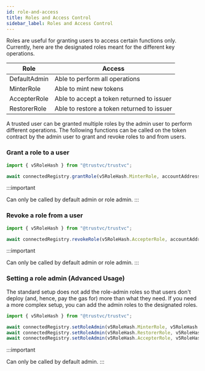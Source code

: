 ```yaml
---
id: role-and-access
title: Roles and Access Control
sidebar_label: Roles and Access Control
---
```


Roles are useful for granting users to access certain functions only. Currently, here are the designated roles meant for the different key operations.

| Role         | Access                                     |
| ------------ | ------------------------------------------ |
| DefaultAdmin | Able to perform all operations             |
| MinterRole   | Able to mint new tokens                    |
| AccepterRole | Able to accept a token returned to issuer  |
| RestorerRole | Able to restore a token returned to issuer |

A trusted user can be granted multiple roles by the admin user to perform different operations. The following functions can be called on the token contract by the admin user to grant and revoke roles to and from users.

### Grant a role to a user

```ts
import { v5RoleHash } from "@trustvc/trustvc";

await connectedRegistry.grantRole(v5RoleHash.MinterRole, accountAddress);
```

:::important

Can only be called by default admin or role admin.
:::

### Revoke a role from a user

```ts
import { v5RoleHash } from "@trustvc/trustvc";

await connectedRegistry.revokeRole(v5RoleHash.AccepterRole, accountAddress);
```

:::important

Can only be called by default admin or role admin.
:::

### Setting a role admin (Advanced Usage)

The standard setup does not add the role-admin roles so that users don't deploy (and, hence, pay the gas for) more than what they need. If you need a more complex setup, you can add the admin roles to the designated roles.

```ts
import { v5RoleHash } from "@trustvc/trustvc";

await connectedRegistry.setRoleAdmin(v5RoleHash.MinterRole, v5RoleHash.MinterAdminRole);
await connectedRegistry.setRoleAdmin(v5RoleHash.RestorerRole, v5RoleHash.RestorerAdminRole);
await connectedRegistry.setRoleAdmin(v5RoleHash.AccepterRole, v5RoleHash.AccepterAdminRole);
```

:::important

Can only be called by default admin.
:::
